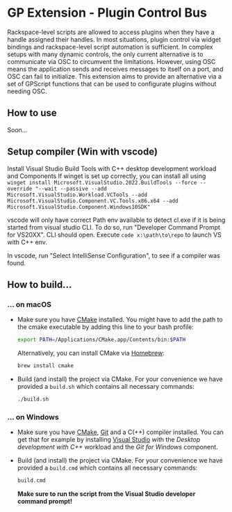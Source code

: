 # GP Extension - Plugin Control Bus

Rackspace-level scripts are allowed to access plugins when they have a handle assigned their handles.
In most situations, plugin control via widget bindings and rackspace-level script automation is sufficient.
In complex setups with many dynamic controls, the only current alternative is to communicate via OSC to circumvent the limitations.
However, using OSC means the application sends and receives messages to itself on a port, and OSC can fail to initialize.
This extension aims to provide an alternative via a set of GPScript functions that can be used to configurate plugins without needing OSC.

## How to use

Soon...

## Setup compiler (Win with vscode)

Install Visual Studio Build Tools with C++ desktop development workload and Components 
If winget is set up correctly, you can install all using `winget install Microsoft.VisualStudio.2022.BuildTools --force --override "--wait --passive --add Microsoft.VisualStudio.Workload.VCTools --add Microsoft.VisualStudio.Component.VC.Tools.x86.x64 --add Microsoft.VisualStudio.Component.Windows10SDK"` 

vscode will only have correct Path env available to detect cl.exe if it is being started from visual studio CLI.
To do so, run "Developer Command Prompt for VS20XX". CLI should open. Execute `code x:\path\to\repo` to launch VS with C++ env.

In vscode, run "Select IntelliSense Configuration", to see if a compiler was found.

## How to build...

### ... on macOS

-   Make sure you have [CMake](https://cmake.org) installed.
    You might have to add the path to the cmake executable by adding this line to your bash profile:

    ```bash
    export PATH=/Applications/CMake.app/Contents/bin:$PATH
    ```

    Alternatively, you can install CMake via [Homebrew](https://brew.sh):

    ```bash
    brew install cmake
    ```

-   Build (and install) the project via CMake.
    For your convenience we have provided a `build.sh` which contains all necessary commands:

    ```bash
    ./build.sh
    ```

### ... on Windows

-   Make sure you have [CMake](https://cmake.org), [Git](https://git-scm.com) and a C(++) compiler installed.
    You can get that for example by installing [Visual Studio](https://visualstudio.microsoft.com) with the _Desktop development with C++_ workload and the _Git for Windows_ component.
-   Build (and install) the project via CMake.
    For your convenience we have provided a `build.cmd` which contains all necessary commands:

    ```bash
    build.cmd
    ```

    **Make sure to run the script from the Visual Studio developer command prompt!**
